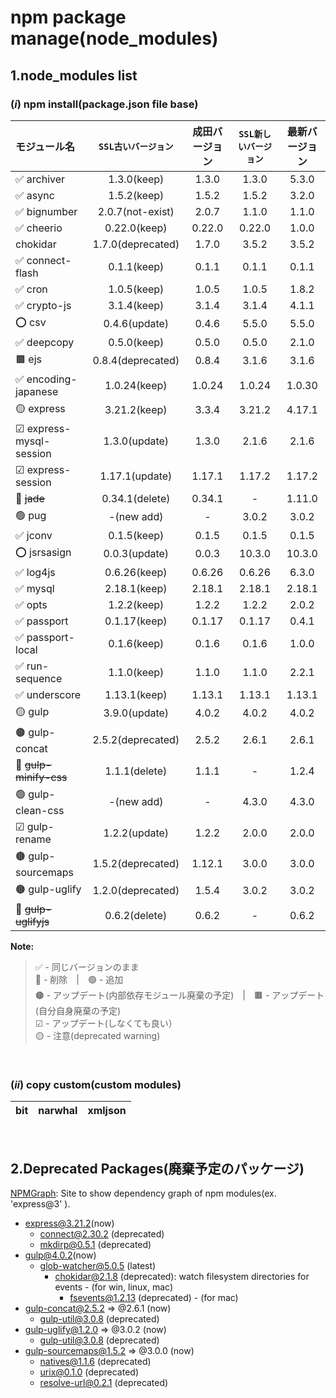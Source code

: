 npm package manage(node_modules)
===

1.node_modules list
---

### (*i*) npm install(package.json file base)

|モジュール名|`SSL古いバージョン`|成田バージョン|`SSL新しいバージョン`|最新バージョン|
|:---|:---:|:---:|:---:|:---:|
|✅ archiver|1.3.0(keep)|1.3.0|1.3.0|5.3.0|
|✅ async|1.5.2(keep)|1.5.2|1.5.2|3.2.0|
|✅ bignumber|2.0.7(not-exist)|2.0.7|1.1.0|1.1.0|
|✅ cheerio|0.22.0(keep)|0.22.0|0.22.0|1.0.0|
|chokidar|1.7.0(deprecated)|1.7.0|3.5.2|3.5.2|
|✅ connect-flash|0.1.1(keep)|0.1.1|0.1.1|0.1.1|
|✅ cron|1.0.5(keep)|1.0.5|1.0.5|1.8.2|
|✅ crypto-js|3.1.4(keep)|3.1.4|3.1.4|4.1.1|
|⭕ csv|0.4.6(update)|0.4.6|5.5.0|5.5.0|
|✅ deepcopy|0.5.0(keep)|0.5.0|0.5.0|2.1.0|
|🟫 ejs|0.8.4(deprecated)|0.8.4|3.1.6|3.1.6|
|✅ encoding-japanese|1.0.24(keep)|1.0.24|1.0.24|1.0.30|
|🟡 express|3.21.2(keep)|3.3.4|3.21.2|4.17.1|
|☑ express-mysql-session|1.3.0(update)|1.3.0|2.1.6|2.1.6|
|☑ express-session|1.17.1(update)|1.17.1|1.17.2|1.17.2|
|🔴 ~~jade~~|0.34.1(delete)|0.34.1|-|1.11.0|
|🟢 pug|-(new add)|-|3.0.2|3.0.2|
|✅ jconv|0.1.5(keep)|0.1.5|0.1.5|0.1.5|
|⭕ jsrsasign|0.0.3(update)|0.0.3|10.3.0|10.3.0|
|✅ log4js|0.6.26(keep)|0.6.26|0.6.26|6.3.0|
|✅ mysql|2.18.1(keep)|2.18.1|2.18.1|2.18.1|
|✅ opts|1.2.2(keep)|1.2.2|1.2.2|2.0.2|
|✅ passport|0.1.17(keep)|0.1.17|0.1.17|0.4.1|
|✅ passport-local|0.1.6(keep)|0.1.6|0.1.6|1.0.0|
|✅ run-sequence|1.1.0(keep)|1.1.0|1.1.0|2.2.1|
|✅ underscore|1.13.1(keep)|1.13.1|1.13.1|1.13.1|
|🟡 gulp|3.9.0(update)|4.0.2|4.0.2|4.0.2|
|🟤 gulp-concat|2.5.2(deprecated)|2.5.2|2.6.1|2.6.1|
|🔴 ~~gulp-minify-css~~|1.1.1(delete)|1.1.1|-|1.2.4|
|🟢 gulp-clean-css|-(new add)|-|4.3.0|4.3.0|
|☑ gulp-rename|1.2.2(update)|1.2.2|2.0.0|2.0.0|
|🟤 gulp-sourcemaps|1.5.2(deprecated)|1.12.1|3.0.0|3.0.0|
|🟤 gulp-uglify|1.2.0(deprecated)|1.5.4|3.0.2|3.0.2|
|🔴 ~~gulp-uglifyjs~~|0.6.2(delete)|0.6.2|-|0.6.2|

**Note:** 

>  ✅ - 同じバージョンのまま         
>  🔴 - 削除　|　🟢 - 追加                   
>  🟤 - アップデート(内部依存モジュール廃棄の予定)　|　🟫 - アップデート(自分自身廃棄の予定)               
>  ☑ - アップデート(しなくても良い）                  
>  🟡 - 注意(deprecated warning)    
<br>

### (*ii*) copy custom(custom modules)

|bit|narwhal|xmljson|
|:---:|:---:|:---:|
<br>

2.Deprecated Packages(廃棄予定のパッケージ)
---

[NPMGraph](https://npmgraph.js.org/): Site to show dependency graph of npm modules(ex. 'express@3' ).

* express@3.21.2(now)   
    * connect@2.30.2 (deprecated)
    * mkdirp@0.5.1 (deprecated)    
* gulp@4.0.2(now)
    * glob-watcher@5.0.5 (latest)
      * chokidar@2.1.8 (deprecated): watch filesystem directories for events - (for win, linux, mac)
         * fsevents@1.2.13 (deprecated) - (for mac)
* gulp-concat@2.5.2 => @2.6.1 (now)
    * gulp-util@3.0.8 (deprecated)
* gulp-uglify@1.2.0 => @3.0.2 (now)
    * gulp-util@3.0.8 (deprecated)
* gulp-sourcemaps@1.5.2 => @3.0.0 (now)
    * natives@1.1.6 (deprecated)
    * urix@0.1.0 (deprecated)
    * resolve-url@0.2.1 (deprecated)

<br>



